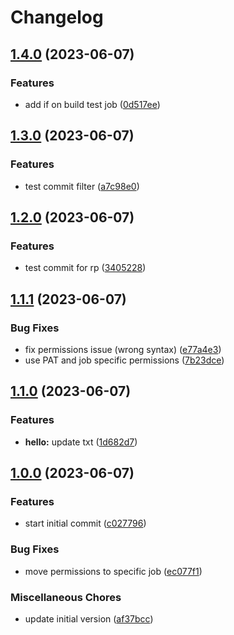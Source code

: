 # Changelog

## [1.4.0](https://github.com/janjulienn-chrmd/MyTestRepo/compare/v1.3.0...v1.4.0) (2023-06-07)


### Features

* add if on build test job ([0d517ee](https://github.com/janjulienn-chrmd/MyTestRepo/commit/0d517ee699341ca238740f18b42ac5a20ccb2c86))

## [1.3.0](https://github.com/janjulienn-chrmd/MyTestRepo/compare/v1.2.0...v1.3.0) (2023-06-07)


### Features

* test commit filter ([a7c98e0](https://github.com/janjulienn-chrmd/MyTestRepo/commit/a7c98e04a63939d4455d3ef8b36897195e55cb44))

## [1.2.0](https://github.com/janjulienn-chrmd/MyTestRepo/compare/v1.1.1...v1.2.0) (2023-06-07)


### Features

* test commit for rp ([3405228](https://github.com/janjulienn-chrmd/MyTestRepo/commit/3405228cb0e87883dc5f91cdd113fe9554c67431))

## [1.1.1](https://github.com/janjulienn-chrmd/MyTestRepo/compare/v1.1.0...v1.1.1) (2023-06-07)


### Bug Fixes

* fix permissions issue (wrong syntax) ([e77a4e3](https://github.com/janjulienn-chrmd/MyTestRepo/commit/e77a4e35bfd76e233fddfec4724f53f9cf26dd7e))
* use PAT and job specific permissions ([7b23dce](https://github.com/janjulienn-chrmd/MyTestRepo/commit/7b23dceedac1d22deb8069ba30246f6cf93db867))

## [1.1.0](https://github.com/janjulienn-chrmd/MyTestRepo/compare/v1.0.0...v1.1.0) (2023-06-07)


### Features

* **hello:** update txt ([1d682d7](https://github.com/janjulienn-chrmd/MyTestRepo/commit/1d682d71df2f324dc2b617dda61234eb3dc3dd9d))

## [1.0.0](https://github.com/janjulienn-chrmd/MyTestRepo/compare/v0.9.0...v1.0.0) (2023-06-07)


### Features

* start initial commit ([c027796](https://github.com/janjulienn-chrmd/MyTestRepo/commit/c0277961846697b1ee9b8af0c29da1840c30e5cc))


### Bug Fixes

* move permissions to specific job ([ec077f1](https://github.com/janjulienn-chrmd/MyTestRepo/commit/ec077f18afad385624e68ef1242616521a1385af))


### Miscellaneous Chores

* update initial version ([af37bcc](https://github.com/janjulienn-chrmd/MyTestRepo/commit/af37bccbea33ff56fc36ef4f28c357fd0c7d9bce))
